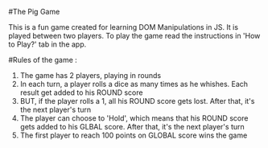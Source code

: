 #The Pig Game

 This is a fun game created for learning DOM Manipulations in JS. 
 It is played between two players. 
 To play the game read the instructions in 'How to Play?' tab in the app.
 
#Rules of the game :
1. The game has 2 players, playing in rounds
2. In each turn, a player rolls a dice as many times as he whishes. Each result get added to his ROUND score
3. BUT, if the player rolls a 1, all his ROUND score gets lost. After that, it's the next player's turn
4. The player can choose to 'Hold', which means that his ROUND score gets added to his GLBAL score. After that, it's the next player's turn
5. The first player to reach 100 points on GLOBAL score wins the game
